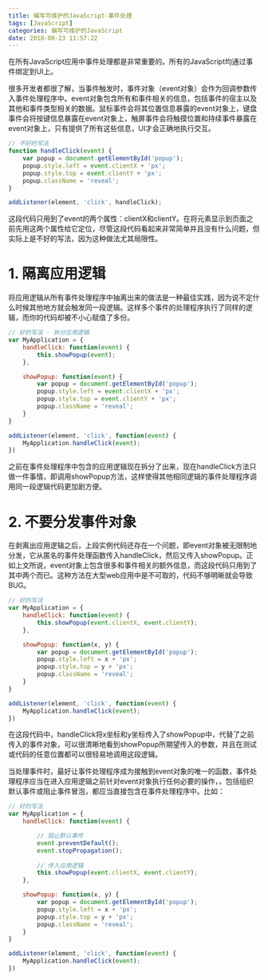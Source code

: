 ```yaml
---
title: 编写可维护的JavaScript-事件处理
tags: [JavaScript]
categories: 编写可维护的JavaScript
date: 2018-08-23 11:57:22
---
```


在所有JavaScript应用中事件处理都是非常重要的。所有的JavaScript均通过事件绑定到UI上。

很多开发者都很了解，当事件触发时，事件对象（event对象）会作为回调参数传入事件处理程序中。event对象包含所有和事件相关的信息，包括事件的宿主以及其他和事件类型相关的数据。鼠标事件会将其位置信息暴露的event对象上，键盘事件会将按键信息暴露在event对象上，触屏事件会将触摸位置和持续事件暴露在event对象上，只有提供了所有这些信息，UI才会正确地执行交互。

```javascript
// 不好的写法
function handleClick(event) {
    var popup = document.getElementById('popup');
    popup.style.left = event.clientX + 'px';
    popup.style.top = event.clientY + 'px';
    popup.className = 'reveal';
}

addListener(element, 'click', handleClick);
```

这段代码只用到了event的两个属性：clientX和clientY。在将元素显示到页面之前先用这两个属性给它定位，尽管这段代码看起来非常简单并且没有什么问题，但实际上是不好的写法，因为这种做法尤其局限性。

# 1. 隔离应用逻辑

将应用逻辑从所有事件处理程序中抽离出来的做法是一种最佳实践，因为说不定什么时候其他地方就会触发同一段逻辑。这样多个事件的处理程序执行了同样的逻辑，而你的代码却被不小心赋值了多份。

```javascript
// 好的写法 - 拆分应用逻辑
var MyApplication = {
    handleClick: function(event) {
        this.showPopup(event);
    },

    showPopup: function(event) {
        var popup = document.getElementById('popup');
        popup.style.left = event.clientX + 'px';
        popup.style.top = event.clientY + 'px';
        popup.className = 'reveal';
    }
}

addListener(element, 'click', function(event) {
    MyApplication.handleClick(event);
})
```

之前在事件处理程序中包含的应用逻辑现在拆分了出来，现在handleClick方法只做一件事情，即调用showPopup方法，这样使得其他相同逻辑的事件处理程序调用同一段逻辑代码更加剧方便。

# 2. 不要分发事件对象

在剥离出应用逻辑之后，上段实例代码还存在一个问题，即event对象被无限制地分发，它从匿名的事件处理函数传入handleClick，然后又传入showPopup。正如上文所说，event对象上包含很多和事件相关的额外信息，而这段代码只用到了其中两个而已。这种方法在大型web应用中是不可取的，代码不够明晰就会导致BUG。

```javascript
// 好的写法
var MyApplication = {
    handleClick: function(event) {
        this.showPopup(event.clientX, event.clientY);
    },

    showPopup: function(x, y) {
        var popup = document.getElementById('popup');
        popup.style.left = x + 'px';
        popup.style.top = y + 'px';
        popup.className = 'reveal';
    }
}

addListener(element, 'click', function(event) {
    MyApplication.handleClick(event);
})
```

在这段代码中，handleClick将x坐标和y坐标传入了showPopup中，代替了之前传入的事件对象，可以很清晰地看到showPopup所期望传入的参数，并且在测试或代码的任意位置都可以很轻易地调用这段逻辑。

当处理事件时，最好让事件处理程序成为接触到event对象的唯一的函数，事件处理程序应当在进入应用逻辑之前针对event对象执行任何必要的操作，，包括组织默认事件或阻止事件冒泡，都应当直接包含在事件处理程序中。比如：

```javascript
// 好的写法
var MyApplication = {
    handleClick: function(event) {

        // 阻止默认事件
        event.preventDefault();
        event.stopPropagation();
        
        // 传入应用逻辑
        this.showPopup(event.clientX, event.clientY);
    },

    showPopup: function(x, y) {
        var popup = document.getElementById('popup');
        popup.style.left = x + 'px';
        popup.style.top = y + 'px';
        popup.className = 'reveal';
    }
}

addListener(element, 'click', function(event) {
    MyApplication.handleClick(event);
})
```

<!-- more -->
